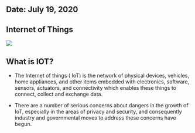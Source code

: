 ## Date: July 19, 2020

## Internet of Things

![](http://images.techhive.com/images/article/2015/12/internet_of_things_2015-100634979-large.3x2.jpg)
## What is IOT?

- The Internet of things ( IoT) is the network of physical devices, vehicles, home appliances, and other items embedded with electronics, software, sensors, actuators, 
and connectivity which enables these things to connect, collect and exchange data.

- There are a number of serious concerns about dangers in the growth of IoT, especially in the areas of privacy and security, and consequently industry and governmental moves to address these concerns have begun.
